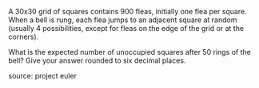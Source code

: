 

A 30x30 grid of squares contains 900 fleas, initially one flea per square. When a bell is rung, each flea jumps to an adjacent square at random (usually 4 possibilities, except for fleas on the edge of the grid or at the corners).

What is the expected number of unoccupied squares after 50 rings of the bell? Give your answer rounded to six decimal places.

source: project euler

